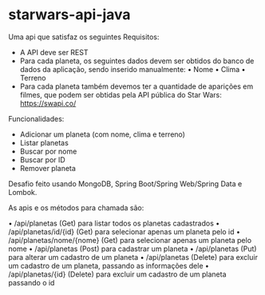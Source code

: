 ﻿# starwars-api-java

Uma api que satisfaz os seguintes Requisitos:

- A API deve ser REST
- Para cada planeta, os seguintes dados devem ser obtidos do banco de dados da aplicação, sendo inserido manualmente:
•	Nome
•	Clima
•	Terreno
- Para cada planeta também devemos ter a quantidade de aparições em filmes, que podem ser obtidas pela API pública do Star Wars:  https://swapi.co/

Funcionalidades: 

- Adicionar um planeta (com nome, clima e terreno)
- Listar planetas
- Buscar por nome
- Buscar por ID
- Remover planeta

Desafio feito usando MongoDB, Spring Boot/Spring Web/Spring Data e Lombok.

As apis e os métodos para chamada são:

•	/api/planetas (Get) para listar todos os planetas cadastrados
•	/api/planetas/id/{id} (Get) para selecionar apenas um planeta pelo id
•	/api/planetas/nome/{nome} (Get) para selecionar apenas um planeta pelo nome
•	/api/planetas (Post) para cadastrar um planeta
•	/api/planetas (Put) para alterar um cadastro de um planeta
•	/api/planetas (Delete) para excluir um cadastro de um planeta, passando as informações dele
•	/api/planetas/{id} (Delete) para excluir um cadastro de um planeta passando o id
